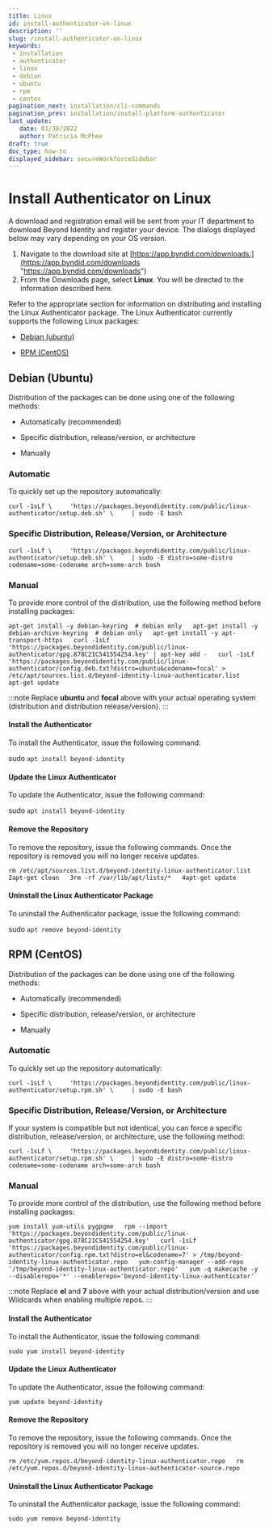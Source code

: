 ```yaml
---
title: Linux
id: install-authenticator-on-linux
description: ''
slug: /install-authenticator-on-linux
keywords: 
 - installation
 - authenticator
 - linux
 - debian
 - ubuntu
 - rpm
 - centos
pagination_next: installation/cli-commands
pagination_prev: installation/install-platform-authenticator
last_update: 
   date: 03/30/2022
   author: Patricia McPhee
draft: true
doc_type: how-to
displayed_sidebar: secureWorkforceSidebar
---
```


# Install Authenticator on Linux

A download and registration email will be sent from your IT department to download Beyond Identity and register your device. The dialogs displayed below may vary depending on your OS version.

1.  Navigate to the download site at [https://app.byndid.com/downloads.](https://app.byndid.com/downloads "https://app.byndid.com/downloads")
2.  From the Downloads page, select **Linux**. You will be directed to the information described here.

Refer to the appropriate section for information on distributing and installing the Linux Authenticator package. The Linux Authenticator currently supports the following Linux packages:

*   [Debian (ubuntu)](/docs/secure-work/installation/debian-distribution)
    
*   [RPM (CentOS)](/docs/secure-work/installation/rpm-distribution)

## Debian (Ubuntu)

Distribution of the packages can be done using one of the following methods:

*   Automatically (recommended)
    
*   Specific distribution, release/version, or architecture
    
*   Manually
    

### Automatic


To quickly set up the repository automatically:

							
`curl -1sLf \     'https://packages.beyondidentity.com/public/linux-authenticator/setup.deb.sh' \     | sudo -E bash`

### Specific Distribution, Release/Version, or Architecture

`curl -1sLf \     'https://packages.beyondidentity.com/public/linux-authenticator/setup.deb.sh' \     | sudo -E distro=some-distro codename=some-codename arch=some-arch bash`

### Manual

To provide more control of the distribution, use the following method before installing packages:

  
`apt-get install -y debian-keyring  # debian only   apt-get install -y debian-archive-keyring  # debian only   apt-get install -y apt-transport-https   curl -1sLf 'https://packages.beyondidentity.com/public/linux-authenticator/gpg.878C21C541554254.key' | apt-key add -   curl -1sLf 'https://packages.beyondidentity.com/public/linux-authenticator/config.deb.txt?distro=ubuntu&codename=focal' > /etc/apt/sources.list.d/beyond-identity-linux-authenticator.list   apt-get update`

:::note
Replace **ubuntu** and **focal** above with your actual operating system (distribution and distribution release/version).
:::

#### Install the Authenticator


To install the Authenticator, issue the following command:

sudo `apt install beyond-identity`

#### Update the Linux Authenticator


To update the Authenticator, issue the following command:

sudo `apt install beyond-identity`

#### Remove the Repository


To remove the repository, issue the following commands. Once the repository is removed you will no longer receive updates.

`rm /etc/apt/sources.list.d/beyond-identity-linux-authenticator.list   2apt-get clean   3rm -rf /var/lib/apt/lists/*   4apt-get update`

#### Uninstall the Linux Authenticator Package


To uninstall the Authenticator package, issue the following command:

sudo `apt remove beyond-identity`

## RPM (CentOS)

Distribution of the packages can be done using one of the following methods:

*   Automatically (recommended)
    
*   Specific distribution, release/version, or architecture
    
*   Manually
    

### Automatic


To quickly set up the repository automatically:


`curl -1sLf \     'https://packages.beyondidentity.com/public/linux-authenticator/setup.rpm.sh' \     | sudo -E bash`

### Specific Distribution, Release/Version, or Architecture


If your system is compatible but not identical, you can force a specific distribution, release/version, or architecture, use the following method:


`curl -1sLf \     'https://packages.beyondidentity.com/public/linux-authenticator/setup.rpm.sh' \     | sudo -E distro=some-distro codename=some-codename arch=some-arch bash`

### Manual


To provide more control of the distribution, use the following method before installing packages:

`yum install yum-utils pygpgme   rpm --import 'https://packages.beyondidentity.com/public/linux-authenticator/gpg.878C21C541554254.key'   curl -1sLf 'https://packages.beyondidentity.com/public/linux-authenticator/config.rpm.txt?distro=el&codename=7' > /tmp/beyond-identity-linux-authenticator.repo   yum-config-manager --add-repo '/tmp/beyond-identity-linux-authenticator.repo'   yum -q makecache -y --disablerepo='*' --enablerepo='beyond-identity-linux-authenticator'`

:::note
Replace **el** and **7** above with your actual distribution/version and use Wildcards when enabling multiple repos.
:::

#### Install the Authenticator


To install the Authenticator, issue the following command:

`sudo yum install beyond-identity`

#### Update the Linux Authenticator


To update the Authenticator, issue the following command:

`yum update beyond-identity`

#### Remove the Repository


To remove the repository, issue the following commands. Once the repository is removed you will no longer receive updates.

`rm /etc/yum.repos.d/beyond-identity-linux-authenticator.repo   rm /etc/yum.repos.d/beyond-identity-linux-authenticator-source.repo`

#### Uninstall the Linux Authenticator Package


To uninstall the Authenticator package, issue the following command:

`sudo yum remove beyond-identity`